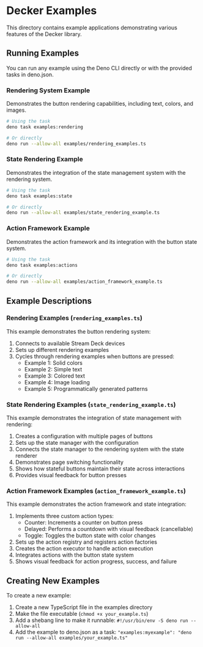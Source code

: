 # Decker Examples

This directory contains example applications demonstrating various features of the Decker library.

## Running Examples

You can run any example using the Deno CLI directly or with the provided tasks in deno.json.

### Rendering System Example

Demonstrates the button rendering capabilities, including text, colors, and images.

```bash
# Using the task
deno task examples:rendering

# Or directly
deno run --allow-all examples/rendering_examples.ts
```

### State Rendering Example

Demonstrates the integration of the state management system with the rendering system.

```bash
# Using the task
deno task examples:state

# Or directly
deno run --allow-all examples/state_rendering_example.ts
```

### Action Framework Example

Demonstrates the action framework and its integration with the button state system.

```bash
# Using the task
deno task examples:actions

# Or directly
deno run --allow-all examples/action_framework_example.ts
```

## Example Descriptions

### Rendering Examples (`rendering_examples.ts`)

This example demonstrates the button rendering system:

1. Connects to available Stream Deck devices
2. Sets up different rendering examples
3. Cycles through rendering examples when buttons are pressed:
   - Example 1: Solid colors
   - Example 2: Simple text
   - Example 3: Colored text
   - Example 4: Image loading
   - Example 5: Programmatically generated patterns

### State Rendering Examples (`state_rendering_example.ts`)

This example demonstrates the integration of state management with rendering:

1. Creates a configuration with multiple pages of buttons
2. Sets up the state manager with the configuration
3. Connects the state manager to the rendering system with the state renderer
4. Demonstrates page switching functionality
5. Shows how stateful buttons maintain their state across interactions
6. Provides visual feedback for button presses

### Action Framework Examples (`action_framework_example.ts`)

This example demonstrates the action framework and state integration:

1. Implements three custom action types:
   - Counter: Increments a counter on button press
   - Delayed: Performs a countdown with visual feedback (cancellable)
   - Toggle: Toggles the button state with color changes
2. Sets up the action registry and registers action factories
3. Creates the action executor to handle action execution
4. Integrates actions with the button state system
5. Shows visual feedback for action progress, success, and failure

## Creating New Examples

To create a new example:

1. Create a new TypeScript file in the examples directory
2. Make the file executable (`chmod +x your_example.ts`)
3. Add a shebang line to make it runnable: `#!/usr/bin/env -S deno run --allow-all`
4. Add the example to deno.json as a task: `"examples:myexample": "deno run --allow-all examples/your_example.ts"`
